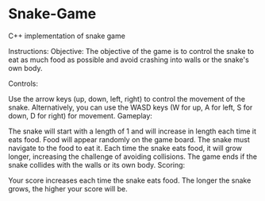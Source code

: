 # Snake-Game
C++ implementation of snake game

Instructions:
Objective: The objective of the game is to control the snake to eat as much food as possible and avoid crashing into walls or the snake's own body.

Controls:

Use the arrow keys (up, down, left, right) to control the movement of the snake.
Alternatively, you can use the WASD keys (W for up, A for left, S for down, D for right) for movement.
Gameplay:

The snake will start with a length of 1 and will increase in length each time it eats food.
Food will appear randomly on the game board. The snake must navigate to the food to eat it.
Each time the snake eats food, it will grow longer, increasing the challenge of avoiding collisions.
The game ends if the snake collides with the walls or its own body.
Scoring:

Your score increases each time the snake eats food.
The longer the snake grows, the higher your score will be.
